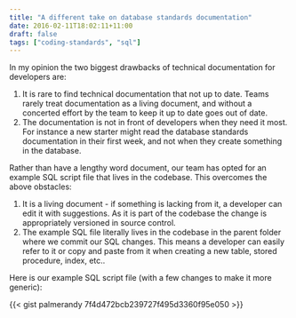 ```yaml
---
title: "A different take on database standards documentation"
date: 2016-02-11T18:02:11+11:00
draft: false
tags: ["coding-standards", "sql"]
---
```


In my opinion the two biggest drawbacks of technical documentation for developers are:

1.  It is rare to find technical documentation that not up to date. Teams rarely treat documentation as a living document, and without a concerted effort by the team to keep it up to date goes out of date.
2.  The documentation is not in front of developers when they need it most. For instance a new starter might read the database standards documentation in their first week, and not when they create something in the database.

Rather than have a lengthy word document, our team has opted for an example SQL script file that lives in the codebase. This overcomes the above obstacles:

1.  It is a living document - if something is lacking from it, a developer can edit it with suggestions. As it is part of the codebase the change is appropriately versioned in source control.
2.  The example SQL file literally lives in the codebase in the parent folder where we commit our SQL changes. This means a developer can easily refer to it or copy and paste from it when creating a new table, stored procedure, index, etc..

Here is our example SQL script file (with a few changes to make it more generic):

{{< gist palmerandy 7f4d472bcb239727f495d3360f95e050 >}}